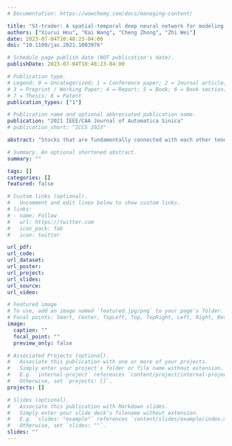```yaml
---
# Documentation: https://wowchemy.com/docs/managing-content/

title: "St-trader: A spatial-temporal deep neural network for modeling stock market movement"
authors: ["Xiurui Hou", "Kai Wang", "Cheng Zhong", "Zhi Wei"]
date: 2023-07-04T10:48:23-04:00
doi: "10.1109/jas.2021.1003976"

# Schedule page publish date (NOT publication's date).
publishDate: 2023-07-04T10:48:23-04:00

# Publication type.
# Legend: 0 = Uncategorized; 1 = Conference paper; 2 = Journal article;
# 3 = Preprint / Working Paper; 4 = Report; 5 = Book; 6 = Book section;
# 7 = Thesis; 8 = Patent
publication_types: ["1"]

# Publication name and optional abbreviated publication name.
publication: "2021 IEEE/CAA Journal of Automatica Sinica"
# publication_short: "ICCS 2023"

abstract: "Stocks that are fundamentally connected with each other tend to move together. Considering such common trends is believed to benefit stock movement forecasting tasks. However, such signals are not trivial to model because the connections among stocks are not physically presented and need to be estimated from volatile data. Motivated by this observation, we propose a framework that incorporates the inter-connection of firms to forecast stock prices. To effectively utilize a large set of fundamental features, we further design a novel pipeline. First, we use variational autoencoder (VAE) to reduce the dimension of stock fundamental information and then cluster stocks into a graph structure (fundamentally clustering). Second, a hybrid model of graph convolutional network and long-short term memory network (GCN-LSTM) with an adjacency graph matrix (learnt from VAE) is proposed for graph-structured stock market forecasting. Experiments on minute-level U.S. stock market data demonstrate that our model effectively captures both spatial and temporal signals and achieves superior improvement over baseline methods. The proposed model is promising for other applications in which there is a possible but hidden spatial dependency to improve time-series prediction."

# Summary. An optional shortened abstract.
summary: ""

tags: []
categories: []
featured: false

# Custom links (optional).
#   Uncomment and edit lines below to show custom links.
# links:
# - name: Follow
#   url: https://twitter.com
#   icon_pack: fab
#   icon: twitter

url_pdf:
url_code:
url_dataset:
url_poster:
url_project:
url_slides:
url_source:
url_video:

# Featured image
# To use, add an image named `featured.jpg/png` to your page's folder. 
# Focal points: Smart, Center, TopLeft, Top, TopRight, Left, Right, BottomLeft, Bottom, BottomRight.
image:
  caption: ""
  focal_point: ""
  preview_only: false

# Associated Projects (optional).
#   Associate this publication with one or more of your projects.
#   Simply enter your project's folder or file name without extension.
#   E.g. `internal-project` references `content/project/internal-project/index.md`.
#   Otherwise, set `projects: []`.
projects: []

# Slides (optional).
#   Associate this publication with Markdown slides.
#   Simply enter your slide deck's filename without extension.
#   E.g. `slides: "example"` references `content/slides/example/index.md`.
#   Otherwise, set `slides: ""`.
slides: ""
---
```


